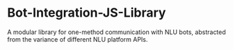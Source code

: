 # Bot-Integration-JS-Library
 A modular library for one-method communication with NLU bots, abstracted from the variance of different NLU platform APIs. 
